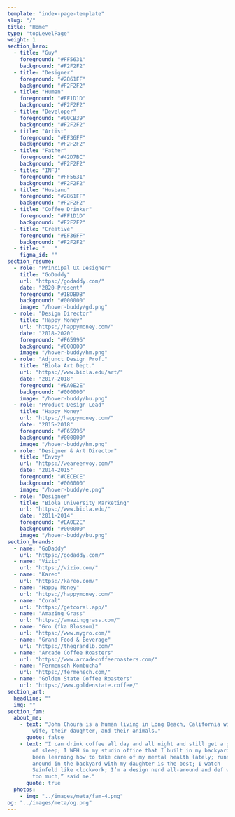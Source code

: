 ```yaml
---
template: "index-page-template"
slug: "/"
title: "Home"
type: "topLevelPage"
weight: 1
section_hero:
  - title: "Guy"
    foreground: "#FF5631"
    background: "#F2F2F2"
  - title: "Designer"
    foreground: "#2861FF"
    background: "#F2F2F2"
  - title: "Human"
    foreground: "#FF1D1D"
    background: "#F2F2F2"
  - title: "Developer"
    foreground: "#00CB39"
    background: "#F2F2F2"
  - title: "Artist"
    foreground: "#EF36FF"
    background: "#F2F2F2"
  - title: "Father"
    foreground: "#42D7BC"
    background: "#F2F2F2"
  - title: "INFJ"
    foreground: "#FF5631"
    background: "#F2F2F2"
  - title: "Husband"
    foreground: "#2861FF"
    background: "#F2F2F2"
  - title: "Coffee Drinker"
    foreground: "#FF1D1D"
    background: "#F2F2F2"
  - title: "Creative"
    foreground: "#EF36FF"
    background: "#F2F2F2"
  - title: "   "
    figma_id: ""
section_resume:
  - role: "Principal UX Designer"
    title: "GoDaddy"
    url: "https://godaddy.com/"
    date: "2020-Present"
    foreground: "#1BDBDB"
    background: "#000000"
    image: "/hover-buddy/gd.png"
  - role: "Design Director"
    title: "Happy Money"
    url: "https://happymoney.com/"
    date: "2018-2020"
    foreground: "#F65996"
    background: "#000000"
    image: "/hover-buddy/hm.png"
  - role: "Adjunct Design Prof."
    title: "Biola Art Dept."
    url: "https://www.biola.edu/art/"
    date: "2017-2018"
    foreground: "#EA0E2E"
    background: "#000000"
    image: "/hover-buddy/bu.png"
  - role: "Product Design Lead"
    title: "Happy Money"
    url: "https://happymoney.com/"
    date: "2015-2018"
    foreground: "#F65996"
    background: "#000000"
    image: "/hover-buddy/hm.png"
  - role: "Designer & Art Director"
    title: "Envoy"
    url: "https://weareenvoy.com/"
    date: "2014-2015"
    foreground: "#CECECE"
    background: "#000000"
    image: "/hover-buddy/e.png"
  - role: "Designer"
    title: "Biola University Marketing"
    url: "https://www.biola.edu/"
    date: "2011-2014"
    foreground: "#EA0E2E"
    background: "#000000"
    image: "/hover-buddy/bu.png"
section_brands:
  - name: "GoDaddy"
    url: "https://godaddy.com/"
  - name: "Vizio"
    url: "https://vizio.com/"
  - name: "Kareo"
    url: "https://kareo.com/"
  - name: "Happy Money"
    url: "https://happymoney.com/"
  - name: "Coral"
    url: "https://getcoral.app/"
  - name: "Amazing Grass"
    url: "https://amazinggrass.com/"
  - name: "Gro (fka Blossom)"
    url: "https://www.mygro.com/"
  - name: "Grand Food & Beverage"
    url: "https://thegrandlb.com/"
  - name: "Arcade Coffee Roasters"
    url: "https://www.arcadecoffeeroasters.com/"
  - name: "Fermensch Kombucha"
    url: "https://fermensch.com/"
  - name: "Golden State Coffee Roasters"
    url: "https://www.goldenstate.coffee/"
section_art:
  headline: ""
  img: ""
section_fam:
  about_me:
    - text: "John Choura is a human living in Long Beach, California with his
        wife, their daughter, and their animals."
      quote: false
    - text: "I can drink coffee all day and all night and still get a good night
        of sleep; I WFH in my studio office that I built in my backyard;
        been learning how to take care of my mental health lately; running
        around in the backyard with my daughter is the best; I watch
        Seinfeld like clockwork; I’m a design nerd all-around and def work
        too much,” said me."
      quote: true
  photos:
    - img: "../images/meta/fam-4.png"
og: "../images/meta/og.png"
---
```

